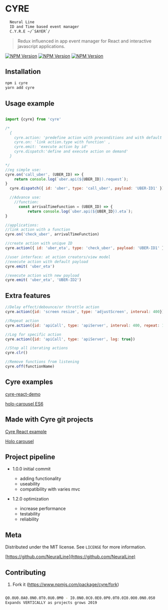 <!-- @format -->

# CYRE

```sh
  Neural Line
  ID and Time based event manager
  C.Y.R.E ~/`SAYER`/

```

> Redux influenced in app event manager for React and interactive javascript applications.

[![NPM Version][npm-image]][npm-url]
[![NPM Version][npm-download]][npm-url]
[![NPM Version][npm-size]][npm-url]

## Installation

```sh
npm i cyre
yarn add cyre
```

## Usage example

```js

import {cyre} from 'cyre'

/*
  {
    cyre.action: 'predefine action with preconditions and with default payload',
    cyre.on: 'link action.type with function' ,
    cyre.emit: 'execute action by id'
    cyre.dispatch:'define and execute action on demand'
  }

*/
//eg simple use:
cyre.on('call_uber', (UBER_ID) => {
	return console.log(`uber.api(${UBER_ID}).request`);
}
  cyre.dispatch({ id: 'uber', type: 'call_uber', payload: 'UBER-ID1' });

  //Advance use:
    //function:
      const arrivalTimeFunction = (UBER_ID) => {
		  return console.log(`uber.api(${UBER_ID}).eta`);
}

//applications:
//link action with a function
cyre.on('check_uber', arrivalTimeFunction)

//create action with unique ID
cyre.action({ id: 'uber_eta', type: 'check_uber', payload: 'UBER-ID1' })

//user interface: at action creators/view model
//execute action with default payload
cyre.emit( 'uber_eta')

//execute action with new payload
cyre.emit( 'uber_eta', 'UBER-ID2')

```

## Extra features

```js
//Delay effect/debounce/or throttle action
cyre.action({id: 'screen resize', type: 'adjustScreen', interval: 400})
```

```js
//Repeat action
cyre.action({id: 'apiCall', type: 'apiServer', interval: 400, repeat: 10})
```

```js
//Log for specific action
cyre.action({id: 'apiCall', type: 'apiServer', log: true})
```

```js
//Stop all iterating actions
cyre.clr()
```

```js
//Remove functions from listening
cyre.off(functionName)
```

## Cyre examples

[cyre-react-demo](https://cyre-react-demo.netlify.com/)<br />

[holo-carousel ES6](https://holo-carousel.firebaseapp.com/)

## Made with Cyre git projects

[Cyre React example](https://github.com/neuralline/cyre-react-counter-demo)<br />

[Holo carousel](https://github.com/neuralline/holo-carousel)

## Project pipeline

- 1.0.0 initial commit

  - adding functionality
  - useability
  - compatibility with varies mvc

- 1.2.0 optimization

  - increase performance
  - testability
  - reliability

## Meta

Distributed under the MIT license. See `LICENSE` for more information.

[https://github.com/NeuralLine](https://github.com/NeuralLine)

## Contributing

1. Fork it (<https://www.npmjs.com/package/cyre/fork>)

```sh

Q0.0U0.0A0.0N0.0T0.0U0.0M0 - I0.0N0.0C0.0E0.0P0.0T0.0I0.0O0.0N0.0S0
Expands VERTICALLY as projects grows 2019

```

<!-- Markdown link & img dfn's -->

[npm-image]: https://img.shields.io/npm/v/cyre.svg?style=flat
[npm-url]: https://www.npmjs.com/package/cyre
[npm-download]: https://img.shields.io/npm/dt/cyre.svg?style=flat
[npm-size]: https://img.shields.io/bundlephobia/min/cyre.svg?style=flat
